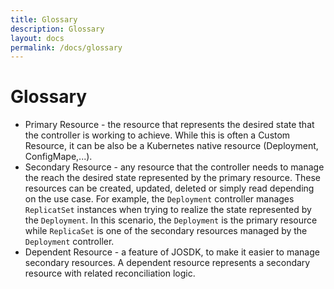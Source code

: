 ```yaml
---
title: Glossary
description: Glossary
layout: docs
permalink: /docs/glossary
---
```


# Glossary

- Primary Resource - the resource that represents the desired state that the controller is working
  to achieve. While this is often a Custom Resource, it can be also be a Kubernetes native resource (Deployment,
  ConfigMape,...).
- Secondary Resource - any resource that the controller needs to manage the reach the desired state
  represented by the primary resource. These resources can be created, updated, deleted or simply
  read depending on the use case. For example, the `Deployment` controller manages `ReplicatSet`
  instances when trying to realize the state represented by the `Deployment`. In this scenario,
  the `Deployment` is the primary resource while `ReplicaSet` is one of the secondary resources
  managed by the `Deployment` controller.
- Dependent Resource - a feature of JOSDK, to make it easier to manage secondary resources. A
  dependent resource represents a secondary resource with related reconciliation logic.